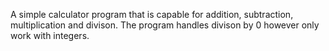 A simple calculator program that is capable for addition, subtraction, multiplication and divison. 
The program handles divison by 0 however only work with integers. 
